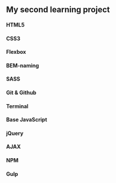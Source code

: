 ## My second learning project

#### HTML5
#### CSS3
#### Flexbox
#### BEM-naming
#### SASS
#### Git & Github
#### Terminal
#### Base JavaScript
#### jQuery
#### AJAX
#### NPM
#### Gulp
